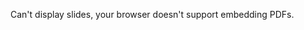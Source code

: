 <object data="https://2022.midl.io/assets/booklet_online_lowres_compressed.pdf"
     width="500" height="720" class="application/pdf">
  Can't display slides, your browser doesn't support embedding PDFs.
</object>
